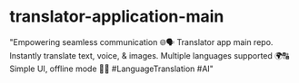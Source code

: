 # translator-application-main
"Empowering seamless communication 🌐🗣️ Translator app main repo. Instantly translate text, voice, &amp; images. Multiple languages supported 🌍🔠 Simple UI, offline mode 📲🌐 #LanguageTranslation #AI"
